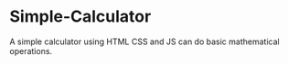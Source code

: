 # Simple-Calculator
A simple calculator using HTML CSS and JS can do basic mathematical operations.
